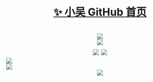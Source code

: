 <h1 align="center">
 <a href="https://github.com/zhang-bcxb">
  <span>✨</span>
  小吴 GitHub 首页</a>
<h1>

<div align="center"> <img src="https://profile-counter.glitch.me/yang-tian-hub/count.svg" /> </div>

<div align="center"> <img src="https://readme-typing-svg.herokuapp.com/?lines=欢迎来到我的GitHub!&center=true&font=Roboto&size=27" /></div>

<div align="center">
 <img src="https://streak-stats.demolab.com?user=1421788142&theme=dark&locale=zh_Hans" />
 <img src="https://github-readme-stats.vercel.app/api?username=1421788142&show_icons=true" />
</div>
<div>
 <img src="https://github-readme-stats.vercel.app/api?username=1421788142&show_icons=true&theme=tokyonight" />
</div>
 <img src="https://github-readme-stats.vercel.app/api/top-langs/?username=1421788142&size_weight=0.5&count_weight=0.5" />
<div align="center"> <img src="https://github-readme-activity-graph.vercel.app/graph?username=1421788142&theme=xcode" /> </div>
